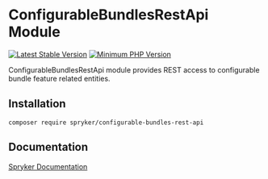 # ConfigurableBundlesRestApi Module
[![Latest Stable Version](https://poser.pugx.org/spryker/configurable-bundles-rest-api/v/stable.svg)](https://packagist.org/packages/spryker/configurable-bundles-rest-api)
[![Minimum PHP Version](https://img.shields.io/badge/php-%3E%3D%208.2-8892BF.svg)](https://php.net/)

ConfigurableBundlesRestApi module provides REST access to configurable bundle feature related entities.

## Installation

```
composer require spryker/configurable-bundles-rest-api
```

## Documentation

[Spryker Documentation](https://docs.spryker.com)
